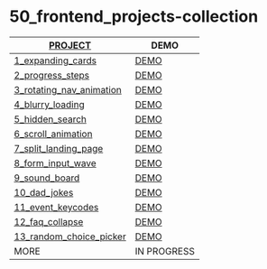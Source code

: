 # 50_frontend_projects-collection

| [PROJECT](https://50projects50days.com/)  | DEMO |
|----------|----------|
| [1_expanding_cards](https://github.com/yswnqc/50_frontend_projects-1_expanding_cards) | [DEMO](https://yswnqc.github.io/50_frontend_projects-1_expanding_cards/) | 
| [2_progress_steps](https://github.com/yswnqc/50_frontend_projects-2_progress_steps) | [DEMO](https://yswnqc.github.io/50_frontend_projects-2_progress_steps/) | 
| [3_rotating_nav_animation](https://github.com/yswnqc/50_frontend_projects-3_rotating_nav_animation) | [DEMO](https://yswnqc.github.io/50_frontend_projects-3_rotating_nav_animation/) | 
| [4_blurry_loading](https://github.com/yswnqc/50_frontend_projects-4_blurry_loading) | [DEMO](https://yswnqc.github.io/50_frontend_projects-4_blurry_loading/) | 
| [5_hidden_search](https://github.com/yswnqc/50_frontend_projects-5_hidden_search) | [DEMO](https://yswnqc.github.io/50_frontend_projects-5_hidden_search/) | 
| [6_scroll_animation](https://github.com/yswnqc/50_frontend_projects-6_scroll_animation) | [DEMO](https://yswnqc.github.io/50_frontend_projects-6_scroll_animation/) | 
| [7_split_landing_page](https://github.com/yswnqc/50_frontend_projects-7_split_landing_page) | [DEMO](https://yswnqc.github.io/50_frontend_projects-7_split_landing_page/) | 
| [8_form_input_wave](https://github.com/yswnqc/50_frontend_projects-8_form_input_wave) | [DEMO](https://yswnqc.github.io/50_frontend_projects-8_form_input_wave/) | 
| [9_sound_board](https://github.com/yswnqc/50_frontend_projects-9_sound_board) | [DEMO](https://yswnqc.github.io/50_frontend_projects-9_sound_board/) | 
| [10_dad_jokes](https://github.com/yswnqc/50_frontend_projects-10_dad_jokes) | [DEMO](https://yswnqc.github.io/50_frontend_projects-10_dad_jokes/) | 
| [11_event_keycodes](https://github.com/yswnqc/50_frontend_projects-11_event_keycodes) | [DEMO](https://yswnqc.github.io/50_frontend_projects-11_event_keycodes/) | 
| [12_faq_collapse](https://github.com/yswnqc/50_frontend_projects-12_faq_collapse) | [DEMO](https://yswnqc.github.io/50_frontend_projects-12_faq_collapse/) | 
| [13_random_choice_picker](https://github.com/yswnqc/50_frontend_projects-13_random_choice_picker) | [DEMO](https://yswnqc.github.io/50_frontend_projects-13_random_choice_picker/) | 
| MORE | IN PROGRESS | 
